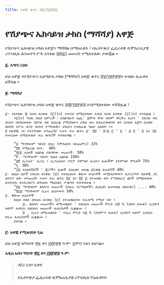 ```yaml
---
title: አዋጅ ቁጥር ፸፯/፲፱፻፹፱
---
```


# የሽያጭና ኤክሳይዝ ታክስ (ማሻሻያ) አዋጅ

የሽያጭና ኤክሳይዝ ታክስ አዋጅን ማሻሻል በማስፈለጉ ፤ በኢትዮጵያ ፌዴራላዊ ዲሞክራሲያዊ ሪፐብሊክ ሕገመንግ ሥት አንቀጽ ፶፭(፩) መሠረት የሚከተለው ታውጇል ።

#### ፩. አጭር ርዕስ

ይህ አዋጅ «የሽያጭና ኤክሣይዝ ታክስ (ማሻሻያ) አዋጅ ቁጥር ፸፯/፲፱፻፹፱» ተብሎ ሊጠቀስ ይችላል ።

#### ፪· ማሻሻያ

የሽያጭና ኤክሣይዝ ታክስ አዋጅ ቁጥር ፷፰/፲፱፻፹፭ እንደሚከተለው ተሻሽሏል ፤

    ፩· የአንቀጽ ፰ ንዑስ አንቀጽ (፫)(ሀ) ተሠርዞ በሚከተለው አዲስ ንዑስ አንቀጽ (፫)(ሀ) ተተክቷል ፤
        «፫(ሀ) ግብር ከፋዩ አምራች ፡ አገልግሎት ሰጪ' ጅምላ ሻጭ ወይም ቸርቻሪ ሲሆን ' በአንድ ወር ውስጥ በተከናወነው ሽያጭ ላይ ሊከፈል የሚገባውን ታክስ ወሩ ከተጠናቀቀበት ቀን አንስቶ እጅግ ቢዘገይ በሰባት የሥራ ቀናት ውስጥ የማሳወቅና ታክሱን የመክፈል ግዴታ አለበት ።»
    ፪ ከአዋጁ ጋር የተያያዘው ሠንጠረዥ «መ» ተራ ቁጥር ፩' ፪፪ ' ፪¬፫ ፫ ' ፫ ' ፭ ፪ ' ፮ እና ፲፯ ተሠርዘው በሚከተሉት ተራ ቁጥሮች ተተክተዋል ፤

        “፩ ማናቸውም ዓይነት ስኳር (ሞላሰስን ሳይጨምር) 33%
        “፪፪ የሚኒራል ውሃ.  40%
        “፪፫፫ ሌሎች አልኮል ያለባቸው መጠጦች. 50%
        “F. ማናቸውም ዓይነት ንጹህ አልኮል 150%
        “፭፪ ሲጋሬት' ሲጋራ ፤ ሲጋራሎስ፥ የፒፓ ትምባሆ ሱረትና ሌሎችም የትምባሆ ምርቶች 75%
        “দু. 30%
        “፲፯ ላንድሮቨሮች ' ጂፖችና ሌሎች እነዚህን መሰል ፎርዌል ድራይሾች 40%
    ፫· ከዚህ በታች በንዑስ አንቀጽ (፬) የተዘረዘሩት ቅድመ ሁኔታዎች መሟላታቸውን ሲያረጋግጥ ከአዋጁ ጋር በተያያ ዘው ሠንጠረዥ «መ» ተራ ቁጥር ፪፩ እና ፪፫ ፩ የተመለከ ቱት የማስከፈያ ልኮች በሚከተለው እንዲተኩ እንዲያደርግ ለገንዘብ ሚኒስቴር ሥልጣን ተሰጥቶታል ።
        “፪፩ ማናቸውም ለስላሣ መጠጦች (ከፍሬ ጭማቂዎችና እነዚህን ከመሳሰሉ በስተቀር) .... 40%
        “፪፫፩ ማናቸውም ቢራና እስታውት 50%
    ፬. ቅድመ ሁኔታዎች
        ከዚህ በላይ በንዑስ አንቀጽ (፫) የተመለከተው ተፈጻሚ የሚሆ ነው ፤
            ፩. ለስላሳ መጠጦችን በሚመለከት ' የለስላሳ መጠጦች ምርት በ፸ % (በሰባ በመቶ) ሲያድግ ወይም አዳዲስ የለስላሳ መጠጦች ፋብሪካዎች ሲቋቋሙ ፤
            ፪ ¸ ቢራን በሚመለከት ' የቢራ ምርት በ፶ % (በሃምሣ በመቶ) ሲያድግ ወይም አዳዲስ የቢራ ፋብሪካዎች ሲቋቋሙ ፤
        ይሆናል ።

#### ፫· አዋጁ የሚጸናበት ጊዜ

ይህ አዋጅ ከግንቦት ፳፮ ቀን ፲፱፻፹፱ ዓ·ም· ጀምሮ የጸና ይሆናል።

**አዲስ አበባ ግንቦት ፳፮ ቀን ፲፱፻፹፱ ዓ·ም·**

> ##### ዶ/ር ነጋሶ ጊዳዳ
>
> ##### የኢትዮጵያ ፌዴራላዊ ዲሞክራሲያዊ ሪፐብሊክ ፕሬዚዳንት
